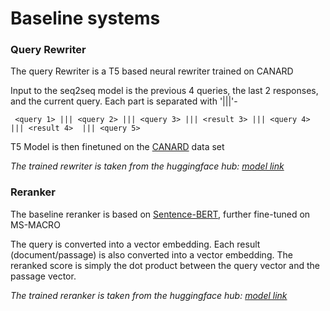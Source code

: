 # Baseline systems

### Query Rewriter
The query Rewriter is a T5 based neural rewriter trained on CANARD

Input to the seq2seq model is the previous 4 queries, the last 2 responses, and the current query. Each part is separated with '|||'-

```
 <query 1> ||| <query 2> ||| <query 3> ||| <result 3> ||| <query 4> ||| <result 4>  ||| <query 5>  
```

T5 Model is then finetuned on the [CANARD](http://users.umiacs.umd.edu/~jbg/docs/2019_emnlp_sequentialqa.pdf) data set 

*The trained rewriter is taken from the huggingface hub: [model link](https://huggingface.co/castorini/t5-base-canard)*

### Reranker
The baseline reranker is based on [Sentence-BERT](https://arxiv.org/abs/1908.10084), further fine-tuned on MS-MACRO 

The query is converted into a vector embedding. Each result (document/passage) is also converted into a vector embedding. The reranked score is simply the dot product between the query vector and the passage vector. 

*The trained reranker is taken from the huggingface hub: [model link](https://huggingface.co/sentence-transformers/msmarco-distilbert-dot-v5)*

